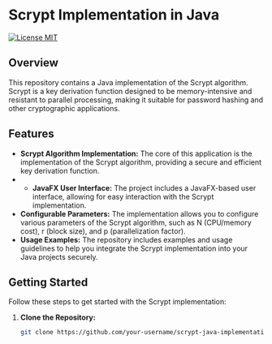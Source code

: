 # Scrypt Implementation in Java
[![License MIT](https://img.shields.io/badge/license-MIT-blue.svg)](https://github.com/GentritIbishi/ScryptImplemenation/blob/master/LICENSE.txt)

## Overview

This repository contains a Java implementation of the Scrypt algorithm. Scrypt is a key derivation function designed to be memory-intensive and resistant to parallel processing, making it suitable for password hashing and other cryptographic applications.

## Features

- **Scrypt Algorithm Implementation:** The core of this application is the implementation of the Scrypt algorithm, providing a secure and efficient key derivation function.
- - **JavaFX User Interface:** The project includes a JavaFX-based user interface, allowing for easy interaction with the Scrypt implementation.
- **Configurable Parameters:** The implementation allows you to configure various parameters of the Scrypt algorithm, such as N (CPU/memory cost), r (block size), and p (parallelization factor).
- **Usage Examples:** The repository includes examples and usage guidelines to help you integrate the Scrypt implementation into your Java projects securely.

## Getting Started

Follow these steps to get started with the Scrypt implementation:

1. **Clone the Repository:**
   ```bash
   git clone https://github.com/your-username/scrypt-java-implementation.git
